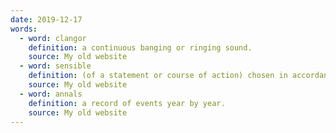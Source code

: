 ```yaml
---
date: 2019-12-17
words:
  - word: clangor
    definition: a continuous banging or ringing sound.
    source: My old website
  - word: sensible
    definition: (of a statement or course of action) chosen in accordance with wisdom or prudence; likely to be of benefit.
    source: My old website
  - word: annals
    definition: a record of events year by year.
    source: My old website
---
```

